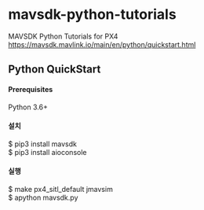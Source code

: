 # mavsdk-python-tutorials
MAVSDK Python Tutorials for PX4
https://mavsdk.mavlink.io/main/en/python/quickstart.html

## Python QuickStart   
#### Prerequisites  
Python 3.6+   

#### 설치   
$ pip3 install mavsdk   
$ pip3 install aioconsole   
   
#### 실행
$ make px4_sitl_default jmavsim   
$ apython mavsdk.py


